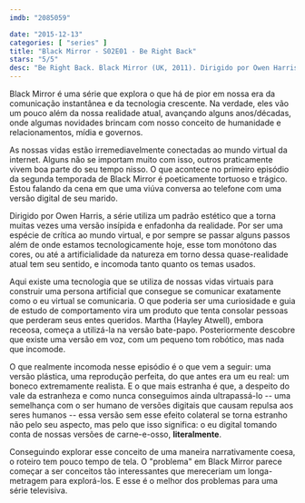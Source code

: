 ```yaml
---
imdb: "2085059"

date: "2015-12-13"
categories: [ "series" ]
title: "Black Mirror - S02E01 - Be Right Back"
stars: "5/5"
desc: "Be Right Back. Black Mirror (UK, 2011). Dirigido por Owen Harris. Escrito por Charlie Brooker. Com Hayley Atwell, Domhnall Gleeson, Claire Keelan."
---
```

Black Mirror é uma série que explora o que há de pior em nossa era da comunicação instantânea e da tecnologia crescente. Na verdade, eles vão um pouco além da nossa realidade atual, avançando alguns anos/décadas, onde algumas novidades brincam com nosso conceito de humanidade e relacionamentos, mídia e governos.

As nossas vidas estão irremediavelmente conectadas ao mundo virtual da internet. Alguns não se importam muito com isso, outros praticamente vivem boa parte do seu tempo nisso. O que acontece no primeiro episódio da segunda temporada de Black Mirror é poeticamente tortuoso e trágico. Estou falando da cena em que uma viúva conversa ao telefone com uma versão digital de seu marido.

Dirigido por Owen Harris, a série utiliza um padrão estético que a torna muitas vezes uma versão insípida e enfadonha da realidade. Por ser uma espécie de crítica ao mundo virtual, e por sempre se passar alguns passos além de onde estamos tecnologicamente hoje, esse tom monótono das cores, ou até a artificialidade da natureza em torno dessa quase-realidade atual tem seu sentido, e incomoda tanto quanto os temas usados.

Aqui existe uma tecnologia que se utiliza de nossas vidas virtuais para construir uma persona artificial que consegue se comunicar exatamente como o eu virtual se comunicaria. O que poderia ser uma curiosidade e guia de estudo de comportamento vira um produto que tenta consolar pessoas que perderam seus entes queridos. Martha (Hayley Atwell), embora receosa, começa a utilizá-la na versão bate-papo. Posteriormente descobre que existe uma versão em voz, com um pequeno tom robótico, mas nada que incomode.

O que realmente incomoda nesse episódio é o que vem a seguir: uma versão plástica, uma reprodução perfeita, do que antes era um eu real: um boneco extremamente realista. E o que mais estranha é que, a despeito do vale da estranheza e como nunca conseguimos ainda ultrapassá-lo -- uma semelhança com o ser humano de versões digitais que causam repulsa aos seres humanos -- essa versão sem esse efeito colateral se torna estranho não pelo seu aspecto, mas pelo que isso significa: o eu digital tomando conta de nossas versões de carne-e-osso, __literalmente__.

Conseguindo explorar esse conceito de uma maneira narrativamente coesa, o roteiro tem pouco tempo de tela. O "problema" em Black Mirror parece começar a ser conceitos tão interessantes que mereceriam um longa-metragem para explorá-los. E esse é o melhor dos problemas para uma série televisiva.
